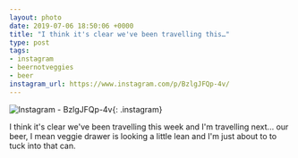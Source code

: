 ```yaml
---
layout: photo
date: 2019-07-06 18:50:06 +0000
title: "I think it's clear we've been travelling this…"
type: post
tags:
- instagram
- beernotveggies
- beer
instagram_url: https://www.instagram.com/p/BzlgJFQp-4v/
---
```


![Instagram - BzlgJFQp-4v](https://colinseymour.co.uk/img/BzlgJFQp-4v.jpg){: .instagram}

I think it's clear we've been travelling this week and I'm travelling next... our beer, I mean veggie drawer is looking a little lean and I'm just about to to tuck into that can.  
